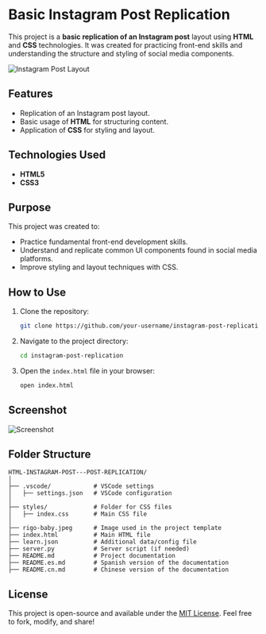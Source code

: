 # Basic Instagram Post Replication

This project is a **basic replication of an Instagram post** layout using **HTML** and **CSS** technologies. It was created for practicing front-end skills and understanding the structure and styling of social media components.

![Instagram Post Layout](https://github.com/user-attachments/assets/2a8801b9-26a2-458a-b8b5-b62a38a06d0f)

## Features

- Replication of an Instagram post layout.
- Basic usage of **HTML** for structuring content.
- Application of **CSS** for styling and layout.

## Technologies Used

- **HTML5**
- **CSS3**

## Purpose

This project was created to:

- Practice fundamental front-end development skills.
- Understand and replicate common UI components found in social media platforms.
- Improve styling and layout techniques with CSS.

## How to Use

1. Clone the repository:
   ```bash
   git clone https://github.com/your-username/instagram-post-replication.git
   ```
2. Navigate to the project directory:
   ```bash
   cd instagram-post-replication
   ```
3. Open the `index.html` file in your browser:
   ```bash
   open index.html
   ```

## Screenshot

![Screenshot](https://github.com/user-attachments/assets/2a8801b9-26a2-458a-b8b5-b62a38a06d0f)

## Folder Structure

```
HTML-INSTAGRAM-POST---POST-REPLICATION/
│
├── .vscode/            # VSCode settings
│   ├── settings.json   # VSCode configuration
│
├── styles/             # Folder for CSS files
│   ├── index.css       # Main CSS file
│
├── rigo-baby.jpeg      # Image used in the project template
├── index.html          # Main HTML file
├── learn.json          # Additional data/config file
├── server.py           # Server script (if needed)
├── README.md           # Project documentation
├── README.es.md        # Spanish version of the documentation
├── README.cn.md        # Chinese version of the documentation
```

## License

This project is open-source and available under the [MIT License](https://opensource.org/licenses/MIT). Feel free to fork, modify, and share!
